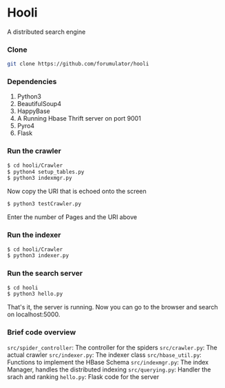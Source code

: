 # Hooli
A distributed search engine

### Clone
```bash
git clone https://github.com/forumulator/hooli
```
### Dependencies
1. Python3
2. BeautifulSoup4
3. HappyBase
4. A Running Hbase Thrift server on port 9001
5. Pyro4
6. Flask

### Run the crawler

```bash
$ cd hooli/Crawler
$ python4 setup_tables.py
$ python3 indexmgr.py
```
Now copy the URI that is echoed onto the screen
```bash
$ python3 testCrawler.py
```
Enter the number of Pages and the URI above

### Run the indexer
```bash
$ cd hooli/Crawler
$ python3 indexer.py
```

### Run the search server
```bash
$ cd hooli
$ python3 hello.py
```

That's it, the server is running. Now you can go to the browser and search on localhost:5000.

### Brief code overview
`src/spider_controller`: The controller for the spiders
`src/crawler.py`: The actual crawler
`src/indexer.py`: The indexer class
`src/hbase_util.py`: Functions to implement the HBase Schema
`src/indexmgr.py`: The index Manager, handles the distributed indexing
`src/querying.py`: Handler the srach and ranking
`hello.py`: Flask code for the server
